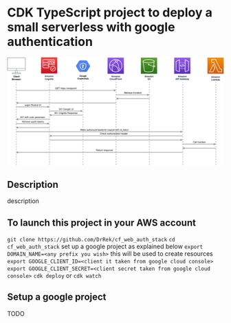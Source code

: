 # CDK TypeScript project to deploy a small serverless with google authentication

![Preview Image](https://raw.githubusercontent.com/DrRek/cf_web_auth_stack/main/docs/resources/simplewebauth.png)

## Description
description

## To launch this project in your AWS account
`git clone https://github.com/DrRek/cf_web_auth_stack`
`cd cf_web_auth_stack`
set up a google project as explained below
`export DOMAIN_NAME=<any prefix you wish>` this will be used to create resources
`export GOOGLE_CLIENT_ID=<client it taken from google cloud console>`
`export GOOGLE_CLIENT_SECRET=<client secret taken from google cloud console>`
`cdk deploy` or `cdk watch`

## Setup a google project
TODO
